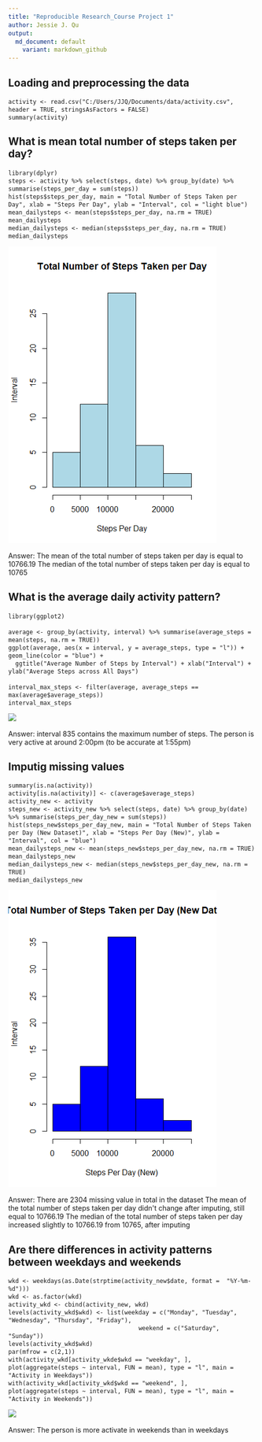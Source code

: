 ```yaml
---
title: "Reproducible Research_Course Project 1"
author: Jessie J. Qu
output:
  md_document: default
    variant: markdown_github
---
```


## Loading and preprocessing the data


```{r}
activity <- read.csv("C:/Users/JJQ/Documents/data/activity.csv", header = TRUE, stringsAsFactors = FALSE)
summary(activity)
```

## What is mean total number of steps taken per day?

```{r}
library(dplyr)
steps <- activity %>% select(steps, date) %>% group_by(date) %>% summarise(steps_per_day = sum(steps))
hist(steps$steps_per_day, main = "Total Number of Steps Taken per Day", xlab = "Steps Per Day", ylab = "Interval", col = "light blue")
mean_dailysteps <- mean(steps$steps_per_day, na.rm = TRUE)
mean_dailysteps
median_dailysteps <- median(steps$steps_per_day, na.rm = TRUE)
median_dailysteps
```
![](Figures/Total_Steps_Daily.png)

Answer: 
The mean of the total number of steps taken per day is equal to 10766.19
The median of the total number of steps taken per day is equal to 10765

## What is the average daily activity pattern?
```{r}
library(ggplot2)

average <- group_by(activity, interval) %>% summarise(average_steps = mean(steps, na.rm = TRUE))
ggplot(average, aes(x = interval, y = average_steps, type = "l")) + geom_line(color = "blue") + 
  ggtitle("Average Number of Steps by Interval") + xlab("Interval") + ylab("Average Steps across All Days")
  
interval_max_steps <- filter(average, average_steps == max(average$average_steps))
interval_max_steps
```
![](/Figures/Average_daily_activity.png)

Answer: interval 835 contains the maximum number of steps. The person is very active at around 2:00pm (to be accurate at 1:55pm)

## Imputig missing values
```{r}
summary(is.na(activity))
activity[is.na(activity)] <- c(average$average_steps)
activity_new <- activity
steps_new <- activity_new %>% select(steps, date) %>% group_by(date) %>% summarise(steps_per_day_new = sum(steps))
hist(steps_new$steps_per_day_new, main = "Total Number of Steps Taken per Day (New Dataset)", xlab = "Steps Per Day (New)", ylab = "Interval", col = "blue")
mean_dailysteps_new <- mean(steps_new$steps_per_day_new, na.rm = TRUE)
mean_dailysteps_new
median_dailysteps_new <- median(steps_new$steps_per_day_new, na.rm = TRUE)
median_dailysteps_new
```
![](Figures/Total_Steps_Imputed.png)

Answer: 
There are 2304 missing value in total in the dataset
The mean of the total number of steps taken per day didn't change after imputing, still equal to 10766.19
The median of the total number of steps taken per day increased slightly to 10766.19 from 10765, after imputing

## Are there differences in activity patterns between weekdays and weekends
```{r}
wkd <- weekdays(as.Date(strptime(activity_new$date, format =  "%Y-%m-%d")))
wkd <- as.factor(wkd)
activity_wkd <- cbind(activity_new, wkd)
levels(activity_wkd$wkd) <- list(weekday = c("Monday", "Tuesday", "Wednesday", "Thursday", "Friday"), 
                                     weekend = c("Saturday", "Sunday"))
levels(activity_wkd$wkd)
par(mfrow = c(2,1))
with(activity_wkd[activity_wkde$wkd == "weekday", ], plot(aggregate(steps ~ interval, FUN = mean), type = "l", main = "Activity in Weekdays"))
with(activity_wkd[activity_wkd$wkd == "weekend", ], plot(aggregate(steps ~ interval, FUN = mean), type = "l", main = "Activity in Weekends"))
```
![](Figures/Weekday_Pattern_Difference.png)

Answer:
The person is more activate in weekends than in weekdays
